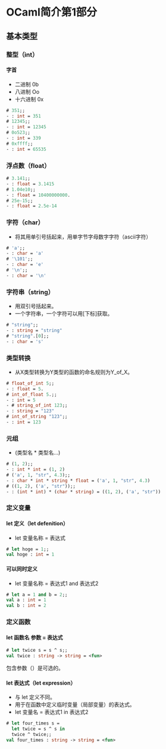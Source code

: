 
# OCaml简介第1部分

## 基本类型

### 整型（int）
#### 字首
* 二进制 0b
* 八进制 Oo
* 十六进制 0x

```ocaml
# 351;;
- : int = 351
# 12345;;
- : int = 12345
# 0o523;;
- : int = 339
# 0xffff;;
- : int = 65535
```

### 浮点数（float）

```ocaml
# 3.141;;
- : float = 3.1415
# 1.04e10;;
- : float = 10400000000.
# 25e-15;;
- : float = 2.5e-14
```

### 字符（char）

* 将其用单引号括起来，用单字节字母数字字符（ascii字符）

```ocaml
# 'a';;
- : char = 'a'
# '\101';;
- : char = 'e'
# '\n';;
- : char = '\n'
```

### 字符串（string）

* 用双引号括起来。
* 一个字符串，一个字符可以用[下标]获取。

```ocaml
# "string";;
- : string = "string"
# "string".[0];;
- : char = 's'
```
### 类型转换

* 从X类型转换为Y类型的函数的命名规则为Y_of_X。

```ocaml
# float_of_int 5;;
- : float = 5.
# int_of_float 5.;;
- : int = 5
- # string_of_int 123;;
- : string = "123"
# int_of_string "123";;
- : int = 123
```

### 元组

* (类型名 * 类型名...)

```ocaml
# (1, 2);;
- : int * int = (1, 2)
# ('a', 1, "str", 4.3);;
- : char * int * string * float = ('a', 1, "str", 4.3)
# ((1, 2), ('a', "str"));;
- : (int * int) * (char * string) = ((1, 2), ('a', "str"))
```
### 定义变量

#### let 定义（let defenition）

* let 变量名称 = 表达式

```ocaml
# let hoge = 1;;
val hoge : int = 1
```
#### 可以同时定义

* let 变量名称 = 表达式1 and 表达式2

```ocaml
# let a = 1 and b = 2;;
val a : int = 1
val b : int = 2
```

### 定义函数

#### let 函数名 参数 = 表达式
```ocaml
# let twice s = s ^ s;; 
val twice : string -> string = <fun>
```
包含参数（）是可选的。

#### let 表达式（let expression）

* 与 let 定义不同。
* 用于在函数中定义临时变量（局部变量）的表达式。
* let 变量名 = 表达式1 in 表达式2

```ocaml
# let four_times s =
  let twice = s ^ s in
  twice ^ twice;;
val four_times : string -> string = <fun>
```


